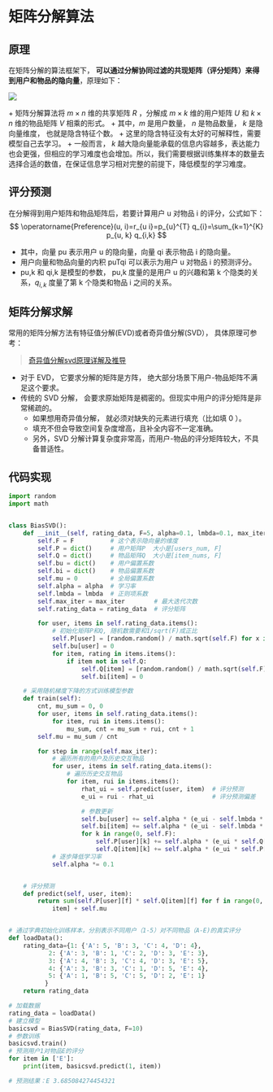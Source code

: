 # 矩阵分解算法

## 原理

在矩阵分解的算法框架下， **可以通过分解协同过滤的共现矩阵（评分矩阵）来得到用户和物品的隐向量**，原理如下：

![](G:\工作笔记\推荐系统\新闻推荐系统\图像\矩阵分解.png)

\+ 矩阵分解算法将 $m\times n$ 维的共享矩阵 $R$ ，分解成 $m \times k$ 维的用户矩阵 $U$ 和 $k \times n$ 维的物品矩阵 $V$ 相乘的形式。 + 其中，$m$ 是用户数量， $n$ 是物品数量， $k$ 是隐向量维度， 也就是隐含特征个数。 + 这里的隐含特征没有太好的可解释性，需要模型自己去学习。 + 一般而言， $k$ 越大隐向量能承载的信息内容越多，表达能力也会更强，但相应的学习难度也会增加。所以，我们需要根据训练集样本的数量去选择合适的数值，在保证信息学习相对完整的前提下，降低模型的学习难度。

## 评分预测

在分解得到用户矩阵和物品矩阵后，若要计算用户 u 对物品 i 的评分，公式如下： $$ \operatorname{Preference}(u, i)=r_{u i}=p_{u}^{T} q_{i}=\sum_{k=1}^{K} p_{u, k} q_{i,k} $$

- 其中，向量 pu 表示用户 u 的隐向量，向量 qi 表示物品 i 的隐向量。
- 用户向量和物品向量的内积 puTqi 可以表示为用户 u 对物品 i 的预测评分。
- pu,k 和 qi,k 是模型的参数， pu,k 度量的是用户 u 的兴趣和第 k 个隐类的关系，$q_{i,k}$ 度量了第 k 个隐类和物品 i 之间的关系。

## 矩阵分解求解

常用的矩阵分解方法有特征值分解(EVD)或者奇异值分解(SVD）， 具体原理可参考：

> [奇异值分解svd原理详解及推导](https://blog.csdn.net/wuzhongqiang/article/details/108168238)

- 对于 EVD， 它要求分解的矩阵是方阵， 绝大部分场景下用户-物品矩阵不满足这个要求。
- 传统的 SVD 分解， 会要求原始矩阵是稠密的。但现实中用户的评分矩阵是非常稀疏的。
  - 如果想用奇异值分解， 就必须对缺失的元素进行填充（比如填 0 ）。
  - 填充不但会导致空间复杂度增高，且补全内容不一定准确。
  - 另外，SVD 分解计算复杂度非常高，而用户-物品的评分矩阵较大，不具备普适性。

## 代码实现

```python
import random
import math


class BiasSVD():
    def __init__(self, rating_data, F=5, alpha=0.1, lmbda=0.1, max_iter=100):
        self.F = F          # 这个表示隐向量的维度
        self.P = dict()     # 用户矩阵P  大小是[users_num, F]
        self.Q = dict()     # 物品矩阵Q  大小是[item_nums, F]
        self.bu = dict()    # 用户偏置系数
        self.bi = dict()    # 物品偏置系数
        self.mu = 0         # 全局偏置系数
        self.alpha = alpha  # 学习率
        self.lmbda = lmbda  # 正则项系数
        self.max_iter = max_iter        # 最大迭代次数
        self.rating_data = rating_data  # 评分矩阵

        for user, items in self.rating_data.items():
            # 初始化矩阵P和Q, 随机数需要和1/sqrt(F)成正比
            self.P[user] = [random.random() / math.sqrt(self.F) for x in range(0, F)]
            self.bu[user] = 0
            for item, rating in items.items():
                if item not in self.Q:
                    self.Q[item] = [random.random() / math.sqrt(self.F) for x in range(0, F)]
                    self.bi[item] = 0

    # 采用随机梯度下降的方式训练模型参数
    def train(self):
        cnt, mu_sum = 0, 0
        for user, items in self.rating_data.items():
            for item, rui in items.items():
                mu_sum, cnt = mu_sum + rui, cnt + 1
        self.mu = mu_sum / cnt

        for step in range(self.max_iter):
            # 遍历所有的用户及历史交互物品
            for user, items in self.rating_data.items():
                # 遍历历史交互物品
                for item, rui in items.items():
                    rhat_ui = self.predict(user, item)  # 评分预测
                    e_ui = rui - rhat_ui  				# 评分预测偏差

                    # 参数更新
                    self.bu[user] += self.alpha * (e_ui - self.lmbda * self.bu[user])
                    self.bi[item] += self.alpha * (e_ui - self.lmbda * self.bi[item])
                    for k in range(0, self.F):
                        self.P[user][k] += self.alpha * (e_ui * self.Q[item][k] - self.lmbda * self.P[user][k])
                        self.Q[item][k] += self.alpha * (e_ui * self.P[user][k] - self.lmbda * self.Q[item][k])
            # 逐步降低学习率
            self.alpha *= 0.1


    # 评分预测
    def predict(self, user, item):
        return sum(self.P[user][f] * self.Q[item][f] for f in range(0, self.F)) + self.bu[user] + self.bi[
            item] + self.mu


# 通过字典初始化训练样本，分别表示不同用户（1-5）对不同物品（A-E)的真实评分
def loadData():
    rating_data={1: {'A': 5, 'B': 3, 'C': 4, 'D': 4},
           2: {'A': 3, 'B': 1, 'C': 2, 'D': 3, 'E': 3},
           3: {'A': 4, 'B': 3, 'C': 4, 'D': 3, 'E': 5},
           4: {'A': 3, 'B': 3, 'C': 1, 'D': 5, 'E': 4},
           5: {'A': 1, 'B': 5, 'C': 5, 'D': 2, 'E': 1}
          }
    return rating_data

# 加载数据
rating_data = loadData()
# 建立模型
basicsvd = BiasSVD(rating_data, F=10)
# 参数训练
basicsvd.train()
# 预测用户1对物品E的评分
for item in ['E']:
    print(item, basicsvd.predict(1, item))

# 预测结果：E 3.685084274454321
```

